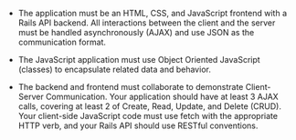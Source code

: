 - The application must be an HTML, CSS, and JavaScript frontend with a Rails API backend. All interactions between the client and the server must be handled asynchronously (AJAX) and use JSON as the communication format.

- The JavaScript application must use Object Oriented JavaScript (classes) to encapsulate related data and behavior.

<!-- - The domain model served by the Rails backend must include a resource with at least one has-many relationship. For example, if you were building an Instagram clone, you might display a list of photos with associated comments. -->

- The backend and frontend must collaborate to demonstrate Client-Server Communication. Your application should have at least 3 AJAX calls, covering at least 2 of Create, Read, Update, and Delete (CRUD). Your client-side JavaScript code must use fetch with the appropriate HTTP verb, and your Rails API should use RESTful conventions.